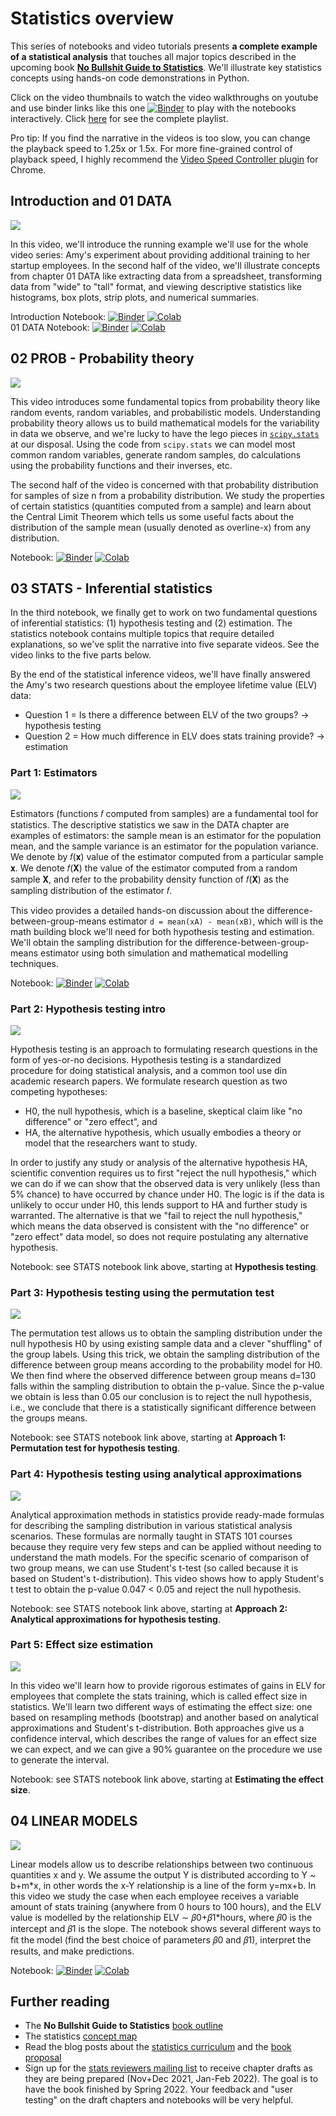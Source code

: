 # Statistics overview

This series of notebooks and video tutorials presents **a complete example of a statistical analysis** that touches all major topics described in the upcoming book [**No Bullshit Guide to Statistics**](https://docs.google.com/document/d/1fwep23-95U-w1QMPU31nOvUnUXE2X3s_Dbk5JuLlKAY/edit). We'll illustrate key statistics concepts using hands-on code demonstrations in Python.

Click on the video thumbnails to watch the video walkthroughs on youtube and use binder links like this one [![Binder](https://mybinder.org/badge_logo.svg)](https://mybinder.org/v2/gh/minireference/noBSstatsnotebooks/main?labpath=stats_overview%2F00_Introduction.ipynb) to play with the notebooks interactively. Click [here](https://www.youtube.com/playlist?list=PLGmu4KtWiH680gMQnSbSADBuLnoyBUVFg) for see the complete playlist.

Pro tip: If you find the narrative in the videos is too slow, you can change the playback speed to 1.25x or 1.5x. For more fine-grained control of playback speed, I highly recommend the [Video Speed Controller plugin](https://chrome.google.com/webstore/detail/video-speed-controller/nffaoalbilbmmfgbnbgppjihopabppdk) for Chrome.



## Introduction and 01 DATA

[![](https://img.youtube.com/vi/oXy-sZwkn9E/mqdefault.jpg)](https://www.youtube.com/watch?v=oXy-sZwkn9E)

In this video, we'll introduce the running example we'll use for the whole video series: Amy's experiment about providing additional training to her startup employees. In the second half of the video, we'll illustrate concepts from chapter 01 DATA like extracting data from a spreadsheet, transforming data from "wide" to "tall" format, and viewing descriptive statistics like histograms, box plots, strip plots, and numerical summaries.

Introduction Notebook: [![Binder](https://mybinder.org/badge_logo.svg)](https://mybinder.org/v2/gh/minireference/noBSstatsnotebooks/main?labpath=stats_overview%2F00_Introduction.ipynb) [![Colab](https://colab.research.google.com/assets/colab-badge.svg)](https://colab.research.google.com/github/minireference/noBSstatsnotebooks/blob/main/stats_overview/00_Introduction.ipynb)  
01 DATA Notebook: [![Binder](https://mybinder.org/badge_logo.svg)](https://mybinder.org/v2/gh/minireference/noBSstatsnotebooks/main?labpath=stats_overview%2F01_DATA.ipynb) [![Colab](https://colab.research.google.com/assets/colab-badge.svg)](https://colab.research.google.com/github/minireference/noBSstatsnotebooks/blob/main/stats_overview/01_DATA.ipynb)





## 02 PROB - Probability theory

[![](https://img.youtube.com/vi/qG9ouDAWmmU/mqdefault.jpg)](https://www.youtube.com/watch?v=qG9ouDAWmmU)

This video introduces some fundamental topics from probability theory like random events, random variables, and probabilistic models. Understanding probability theory allows us to build mathematical models for the variability in data we observe, and we're lucky to have the lego pieces in [`scipy.stats`](https://docs.scipy.org/doc/scipy/reference/stats.html#probability-distributions) at our disposal. Using the code from `scipy.stats` we can model most common random variables, generate random samples, do calculations using the probability functions and their inverses, etc.

The second half of the video is concerned with that probability distribution for samples of size n from a probability distribution. We study the properties of certain statistics (quantities computed from a sample) and learn about the Central Limit Theorem which tells us some useful facts about the distribution of the sample mean (usually denoted as overline-x) from any distribution.

Notebook: [![Binder](https://mybinder.org/badge_logo.svg)](https://mybinder.org/v2/gh/minireference/noBSstatsnotebooks/main?labpath=stats_overview%2F02_PROB.ipynb) [![Colab](https://colab.research.google.com/assets/colab-badge.svg)](https://colab.research.google.com/github/minireference/noBSstatsnotebooks/blob/main/stats_overview/02_PROB.ipynb)





## 03 STATS - Inferential statistics

In the third notebook, we finally get to work on two fundamental questions of inferential statistics: (1) hypothesis testing and (2) estimation. The statistics notebook contains multiple topics that require detailed explanations, so we've split the narrative into five separate videos. See the video links to the five parts below.

By the end of the statistical inference videos, we'll have finally answered the Amy's two research questions about the employee lifetime value (ELV) data:
- Question 1 = Is there a difference between ELV of the two groups? → hypothesis testing
- Question 2 = How much difference in ELV does stats training provide? → estimation



### Part 1: Estimators

[![](https://img.youtube.com/vi/DwjWJcA2Qss/mqdefault.jpg)](https://www.youtube.com/watch?v=DwjWJcA2Qss)

Estimators (functions 𝑓 computed from samples) are a fundamental tool for statistics. The descriptive statistics we saw in the DATA chapter are examples of estimators: the sample mean is an estimator for the population mean, and the sample variance is an estimator for the population variance. We denote by 𝑓(𝐱) value of the estimator computed from a particular sample 𝐱. We denote 𝑓(𝐗) the value of the estimator computed from a random sample 𝐗, and refer to the probability density function of 𝑓(𝐗) as the sampling distribution of the estimator 𝑓.

This video provides a detailed hands-on discussion about the difference-between-group-means estimator `d = mean(xA) - mean(xB)`, which will is the math building block we'll need for both hypothesis testing and estimation. We'll obtain the sampling distribution for the difference-between-group-means estimator using both simulation and mathematical modelling techniques.

Notebook: [![Binder](https://mybinder.org/badge_logo.svg)](https://mybinder.org/v2/gh/minireference/noBSstatsnotebooks/main?labpath=stats_overview%2F03_STATS.ipynb) [![Colab](https://colab.research.google.com/assets/colab-badge.svg)](https://colab.research.google.com/github/minireference/noBSstatsnotebooks/blob/main/stats_overview/03_STATS.ipynb)



### Part 2: Hypothesis testing intro

[![](https://img.youtube.com/vi/TxsoL1Tyzw8/mqdefault.jpg)](https://www.youtube.com/watch?v=TxsoL1Tyzw8)

Hypothesis testing is an approach to formulating research questions in the form of yes-or-no decisions. Hypothesis testing is a standardized procedure for doing statistical analysis, and a common tool use din academic research papers. We formulate research question as two competing hypotheses:
- H0, the null hypothesis, which is a baseline, skeptical claim like "no difference" or "zero effect", and
- HA, the alternative hypothesis, which usually embodies a theory or model that the researchers want to study.

In order to justify any study or analysis of the alternative hypothesis HA, scientific convention requires us to first "reject the null hypothesis," which we can do if we can show that the observed data is very unlikely (less than 5% chance) to have occurred by chance under H0. The logic is if the data is unlikely to occur under H0, this lends support to HA and further study is warranted. The alternative is that we "fail to reject the null hypothesis," which means the data observed is consistent with the "no difference" or "zero effect" data model, so does not require postulating any alternative hypothesis.

Notebook: see STATS notebook link above, starting at **Hypothesis testing**.



### Part 3: Hypothesis testing using the permutation test

[![](https://img.youtube.com/vi/ILa5yledRNA/mqdefault.jpg)](https://www.youtube.com/watch?v=ILa5yledRNA)

The permutation test allows us to obtain the sampling distribution under the null hypothesis H0 by using existing sample data and a clever "shuffling" of the group labels. Using this trick, we obtain the sampling distribution of the difference between group means according to the probability model for H0. We then find where the observed difference between group means d=130 falls within the sampling distribution to obtain the p-value. Since the p-value we obtain is less than 0.05 our conclusion is to reject the null hypothesis, i.e., we conclude that there is a statistically significant difference between the groups means.

Notebook: see STATS notebook link above, starting at **Approach 1: Permutation test for hypothesis testing**.



### Part 4: Hypothesis testing using analytical approximations

[![](https://img.youtube.com/vi/prCTLgkrlOg/mqdefault.jpg)](https://www.youtube.com/watch?v=prCTLgkrlOg)

Analytical approximation methods in statistics provide ready-made formulas for describing the sampling distribution in various statistical analysis scenarios. These formulas are normally taught in STATS 101 courses because they require very few steps and can be applied without needing to understand the math models. For the specific scenario of comparison of two group means, we can use Student's t-test (so called because it is based on Student's t-distribution). This video shows how to apply Student's t test to obtain the p-value 0.047 < 0.05 and reject the null hypothesis.

Notebook: see STATS notebook link above, starting at **Approach 2: Analytical approximations for hypothesis testing**.



### Part 5: Effect size estimation

[![](https://img.youtube.com/vi/iFmq8mlAIww/mqdefault.jpg)](https://www.youtube.com/watch?v=iFmq8mlAIww)

In this video we'll learn how to provide rigorous estimates of gains in ELV for employees that complete the stats training, which is called effect size in statistics. We'll learn two different ways of estimating the effect size: one based on resampling methods (bootstrap) and another based on analytical approximations and Student's t-distribution. Both approaches give us a confidence interval, which describes the range of values for an effect size we can expect, and we can give a 90% guarantee on the procedure we use to generate the interval.

Notebook: see STATS notebook link above, starting at **Estimating the effect size**.



## 04 LINEAR MODELS

[![](https://img.youtube.com/vi/1wMgKPwIfuI/mqdefault.jpg)](https://www.youtube.com/watch?v=1wMgKPwIfuI)

Linear models allow us to describe relationships between two continuous quantities x and y. We assume the output Y is distributed according to Y ~ b+m\*x, in other words the x-Y relationship is a line of the form y=mx+b. In this video we study the case when each employee receives a variable amount of stats training (anywhere from 0 hours to 100 hours), and the ELV value is modelled by the relationship ELV ∼ 𝛽0+𝛽1\*hours, where 𝛽0 is the intercept and 𝛽1 is the slope. The notebook shows several different ways to fit the model (find the best choice of parameters 𝛽0 and 𝛽1), interpret the results, and make predictions.

Notebook: [![Binder](https://mybinder.org/badge_logo.svg)](https://mybinder.org/v2/gh/minireference/noBSstatsnotebooks/main?labpath=stats_overview%2F04_LINEAR_MODELS.ipynb) [![Colab](https://colab.research.google.com/assets/colab-badge.svg)](https://colab.research.google.com/github/minireference/noBSstatsnotebooks/blob/main/stats_overview/04_LINEAR_MODELS.ipynb)





## Further reading

- The **No Bullshit Guide to Statistics** [book outline](https://docs.google.com/document/d/1fwep23-95U-w1QMPU31nOvUnUXE2X3s_Dbk5JuLlKAY/edit)
- The statistics [concept map](https://minireference.com/static/excerpts/noBSstats/conceptmaps/BookSubjectsOverview.pdf)
- Read the blog posts about the [statistics curriculum](https://minireference.com/blog/fixing-the-introductory-statistics-curriculum/) and the [book proposal](https://minireference.com/blog/no-bullshit-guide-to-statistics-progress-update/)
- Sign up for the [stats reviewers mailing list](https://confirmsubscription.com/h/t/A17516BF2FCB41B2) to receive chapter drafts as they are being prepared (Nov+Dec 2021, Jan-Feb 2022). The goal is to have the book finished by Spring 2022. Your feedback and "user testing" on the draft chapters and notebooks will be very helpful.

